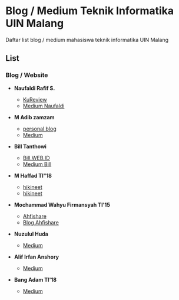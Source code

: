 # Blog / Medium Teknik Informatika UIN Malang

Daftar list blog / medium mahasiswa teknik informatika UIN Malang

## List

### Blog / Website

* **Naufaldi Rafif S.**
  + [KuReview](https://www.kureview.web.id)
  + [Medium Naufaldi](https://medium.com/naufaldi)

* **M Adib zamzam**
  + [personal blog](https://dib01.blogspot.com/)
  + [Medium](https://medium.com/@adib35785)

* **Bill Tanthowi**
  + [Bill.WEB.ID](http://bill.web.id/)
  + [Medium Bill](https://medium.com/@billxcode)

* **M Haffad TI"18**
  + [hikineet](https://hikineet.home.blog/)
  + [hikineet](https://hikineet.home.blog/)

* **Mochammad Wahyu Firmansyah TI'15**
  + [Ahfishare](https://ahfishare.com/)
  + [Blog Ahfishare](https://blog.ahfishare.com/)

* **Nuzulul Huda**
  + [Medium](https://medium.com/@hudanuzulul)

* **Alif Irfan Anshory**
  + [Medium](https://medium.com/@alfari)

* **Bang Adam TI'18**
  + [Medium](https://medium.com/@bangadam.dev)